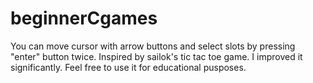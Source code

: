 # beginnerCgames

You can move cursor with arrow buttons and select slots by pressing "enter" button twice. Inspired by sailok's tic tac toe game. I improved it significantly. Feel free to use it for educational pusposes. 
